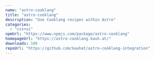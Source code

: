 ```yaml
---
name: "astro-cooklang"
title: "astro-cooklang"
description: "Use Cooklang recipes within Astro"
categories:
  - "css+ui"
npmUrl: "https://www.npmjs.com/package/astro-cooklang"
homepageUrl: "https://astro-cooklang.kauh.at/"
downloads: 109
repoUrl: "https://github.com/kauhat/astro-cooklang-integration"
---
```

